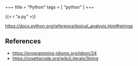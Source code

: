 +++
title = "Python"
tags = [ "python" ]
+++

{{< r "a.py" >}}

<https://docs.python.org/reference/lexical_analysis.html#strings>

## References

- <https://programming-idioms.org/idiom/24>
- <https://rosettacode.org/wiki/Literals/String>
